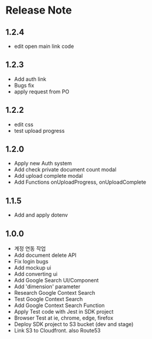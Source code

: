 # Release Note

## 1.2.4
- edit open main link code

## 1.2.3
- Add auth link
- Bugs fix
- apply request from PO

## 1.2.2
- edit css
- test upload progress

## 1.2.0
- Apply new Auth system
- Add check private document count modal
- Add upload complete modal
- Add Functions onUploadProgress, onUploadComplete

## 1.1.5
- Add and apply dotenv

## 1.0.0
- 계정 연동 작업
- Add document delete API
- Fix login bugs
- Add mockup ui 
- Add converting ui
- Add Google Search UI/Component
- Add 'dimension' parameter
- Research Google Context Search
- Test Google Context Search
- Add Google Context Search Function
- Apply Test code with Jest in SDK project
- Browser Test at ie, chrome, edge, firefox
- Deploy SDK project to S3 bucket (dev and stage)
- Link S3 to Cloudfront. also Route53